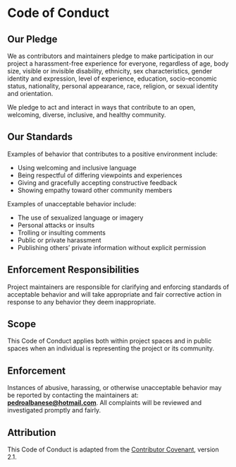 # Code of Conduct

## Our Pledge

We as contributors and maintainers pledge to make participation in our project a harassment-free experience for everyone, regardless of age, body size, visible or invisible disability, ethnicity, sex characteristics, gender identity and expression, level of experience, education, socio-economic status, nationality, personal appearance, race, religion, or sexual identity and orientation.

We pledge to act and interact in ways that contribute to an open, welcoming, diverse, inclusive, and healthy community.

## Our Standards

Examples of behavior that contributes to a positive environment include:

- Using welcoming and inclusive language
- Being respectful of differing viewpoints and experiences
- Giving and gracefully accepting constructive feedback
- Showing empathy toward other community members

Examples of unacceptable behavior include:

- The use of sexualized language or imagery
- Personal attacks or insults
- Trolling or insulting comments
- Public or private harassment
- Publishing others’ private information without explicit permission

## Enforcement Responsibilities

Project maintainers are responsible for clarifying and enforcing standards of acceptable behavior and will take appropriate and fair corrective action in response to any behavior they deem inappropriate.

## Scope

This Code of Conduct applies both within project spaces and in public spaces when an individual is representing the project or its community.

## Enforcement

Instances of abusive, harassing, or otherwise unacceptable behavior may be reported by contacting the maintainers at: **pedroalbanese@hotmail.com**. All complaints will be reviewed and investigated promptly and fairly.

## Attribution

This Code of Conduct is adapted from the [Contributor Covenant](https://www.contributor-covenant.org), version 2.1.
